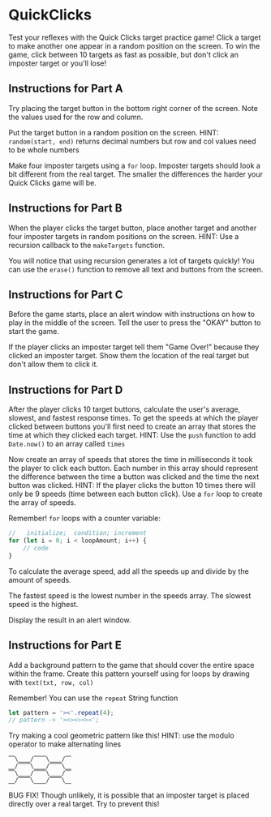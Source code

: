# QuickClicks

Test your reflexes with the Quick Clicks target practice game! Click a target to make another one appear in a random position on the screen. To win the game, click between 10 targets as fast as possible, but don't click an imposter target or you'll lose!

## Instructions for Part A

Try placing the target button in the bottom right corner of the screen. Note the values used for the row and column.

Put the target button in a random position on the screen. HINT: `random(start, end)` returns decimal numbers but row and col values need to be whole numbers

Make four imposter targets using a `for` loop. Imposter targets should look a bit different from the real target. The smaller the differences the harder your Quick Clicks game will be.

## Instructions for Part B

When the player clicks the target button, place another target and another four imposter targets in random positions on the screen. HINT: Use a recursion callback to the `makeTargets` function.

You will notice that using recursion generates a lot of targets quickly! You can use the `erase()` function to remove all text and buttons from the screen.

## Instructions for Part C

Before the game starts, place an alert window with instructions on how to play in the middle of the screen. Tell the user to press the "OKAY" button to start the game.

If the player clicks an imposter target tell them "Game Over!" because they clicked an imposter target. Show them the location of the real target but don't allow them to click it.

## Instructions for Part D

After the player clicks 10 target buttons, calculate the user's average, slowest, and fastest response times. To get the speeds at which the player clicked between buttons you'll first need to create an array that stores the time at which they clicked each target. HINT: Use the `push` function to add `Date.now()` to an array called `times`

Now create an array of speeds that stores the time in milliseconds it took the player to click each button. Each number in this array should represent the difference between the time a button was clicked and the time the next button was clicked. HINT: If the player clicks the button 10 times there will only be 9 speeds (time between each button click). Use a `for` loop to create the array of speeds.

Remember! `for` loops with a counter variable:

```js
//   initialize;  condition; increment
for (let i = 0; i < loopAmount; i++) {
	// code
}
```

To calculate the average speed, add all the speeds up and divide by the amount of speeds.

The fastest speed is the lowest number in the speeds array. The slowest speed is the highest.

Display the result in an alert window.

## Instructions for Part E

Add a background pattern to the game that should cover the entire space within the frame. Create this pattern yourself using for loops by drawing with `text(txt, row, col)`

Remember! You can use the `repeat` String function

```js
let pattern = '><'.repeat(4);
// pattern -> '><><><><';
```

Try making a cool geometric pattern like this! HINT: use the modulo operator to make alternating lines

```
⎺\⎽⎽/⎺⎺\⎽⎽/⎺
⎽/⎺⎺\⎽⎽/⎺⎺\⎽
⎺\⎽⎽/⎺⎺\⎽⎽/⎺
⎽/⎺⎺\⎽⎽/⎺⎺\⎽
```

BUG FIX! Though unlikely, it is possible that an imposter target is placed directly over a real target. Try to prevent this!
